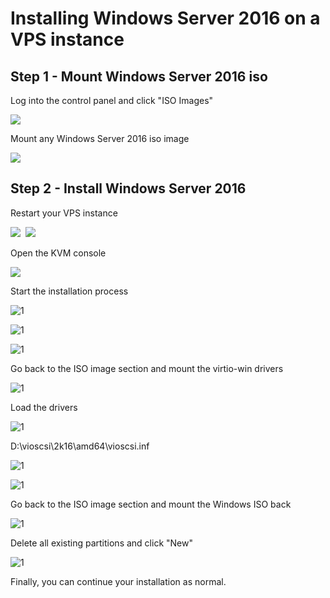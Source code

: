 # Installing Windows Server 2016 on a VPS instance

## Step 1 - Mount Windows Server 2016 iso

Log into the control panel and click "ISO Images"

<kbd>
    <img src="https://media.discordapp.net/attachments/943993455481339925/996802375195041883/unknown.png">
</kbd>

Mount any Windows Server 2016 iso image

<kbd>
    <img src="https://media.discordapp.net/attachments/943993455481339925/996808404116967454/unknown.png">
</kbd>

## Step 2 - Install Windows Server 2016

Restart your VPS instance

<kbd>
    <img src="https://media.discordapp.net/attachments/943993455481339925/996802799889285140/unknown.png">
</kbd>

<kbd>
    <img src="https://media.discordapp.net/attachments/943993455481339925/996803741359542302/unknown.png">
</kbd>

Open the KVM console

<kbd>
    <img src="https://media.discordapp.net/attachments/943993455481339925/996810219977969674/unknown.png">
</kbd>

Start the installation process

![1](https://media.discordapp.net/attachments/943993455481339925/996811615649402900/unknown.png)

![1](https://media.discordapp.net/attachments/943993455481339925/996811883753508864/unknown.png)

![1](https://media.discordapp.net/attachments/943993455481339925/996812121536991242/unknown.png)

Go back to the ISO image section and mount the virtio-win drivers

![1](https://media.discordapp.net/attachments/943993455481339925/996803483565047888/unknown.png)

Load the drivers

![1](https://media.discordapp.net/attachments/943993455481339925/996812258019639396/unknown.png)

D:\vioscsi\2k16\amd64\vioscsi.inf

![1](https://media.discordapp.net/attachments/943993455481339925/996813353852878918/chrome_yqs17QhpU2.gif)

![1](https://media.discordapp.net/attachments/943993455481339925/996814695451328552/unknown.png)

Go back to the ISO image section and mount the Windows ISO back

![1](https://media.discordapp.net/attachments/943993455481339925/996808404116967454/unknown.png)

Delete all existing partitions and click "New"

![1](https://media.discordapp.net/attachments/943993455481339925/996816291581145148/chrome_cml82RHr5P.gif)

Finally, you can continue your installation as normal.




